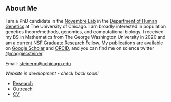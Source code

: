 ## About Me

I am a PhD candidate in the [Novembre Lab](http://jnpopgen.org/) in the [Department of Human Genetics](https://genes.uchicago.edu/) at The University of Chicago. I am broadly interested in population genetics theory/methods, genomics, and computational biology. I received my BS in Mathematics from The George Washington University in 2020 and am a current [NSF Graduate Research Fellow](https://www.nsfgrfp.org/). My publications are available on [Google Scholar](https://scholar.google.com/citations?user=g0daNV8AAAAJ&hl=en) and [ORCID](https://orcid.org/0000-0002-1062-1228),  and you can find me on science twitter [@maggiecsteiner](https://twitter.com/maggiecsteiner). 

Email: steinerm@uchicago.edu

<em>Website in development - check back soon!</em>

* [Research](https://maggiesteiner.github.io/research)
* [Outreach](https://maggiesteiner.github.io/outreach)
* [CV](https://maggiesteiner.github.io/cv)
